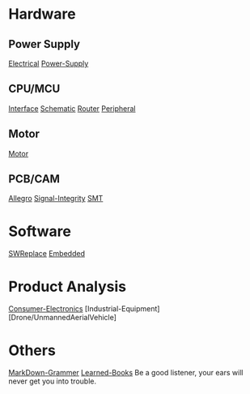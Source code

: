 
# Hardware
## Power Supply
[Electrical](https://github.com/ShellAlbert/ShellAlbert.github.io/blob/master/hardware/Electrical/main.md)
[Power-Supply](https://github.com/ShellAlbert/ShellAlbert.github.io/blob/master/hardware/PowerSupply/main.md)

## CPU/MCU
[Interface](https://github.com/ShellAlbert/ShellAlbert.github.io/blob/master/hardware/CPU/interface.md)
[Schematic](https://github.com/ShellAlbert/ShellAlbert.github.io/blob/master/hardware/CPU/schematic.md)
[Router](https://github.com/ShellAlbert/ShellAlbert.github.io/blob/master/hardware/CPU/router.md)
[Peripheral](https://github.com/ShellAlbert/ShellAlbert.github.io/blob/master/hardware/CPU/peripheral.md)

## Motor  
[Motor](https://github.com/ShellAlbert/ShellAlbert.github.io/blob/master/hardware/Motor/main.md)

## PCB/CAM
[Allegro](https://github.com/ShellAlbert/ShellAlbert.github.io/blob/master/hardware/Allegro/main.md)
[Signal-Integrity](https://github.com/ShellAlbert/ShellAlbert.github.io/blob/master/hardware/SignalIntegrity/main.md)
[SMT](https://github.com/ShellAlbert/ShellAlbert.github.io/blob/master/hardware/SMT/main.md)

# Software
[SWReplace](https://github.com/ShellAlbert/ShellAlbert.github.io/blob/master/software/replace/main.md)
[Embedded](https://github.com/ShellAlbert/ShellAlbert.github.io/blob/master/software/embedded/main.md)

# Product Analysis
[Consumer-Electronics](https://github.com/ShellAlbert/ShellAlbert.github.io/blob/master/products/consumer/main.md)
[Industrial-Equipment]
[Drone/UnmannedAerialVehicle]

# Others
[MarkDown-Grammer](https://github.com/ShellAlbert/ShellAlbert.github.io/blob/master/others/markdown/md.png)
[Learned-Books](https://github.com/ShellAlbert/ShellAlbert.github.io/blob/master/others/books.md)
Be a good listener, your ears will never get you into trouble.   

